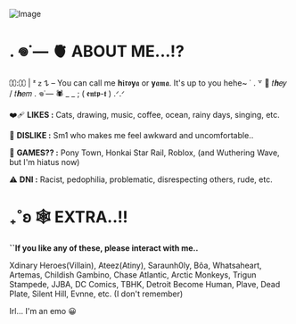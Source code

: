 ![Image](https://github.com/user-attachments/assets/49f71633-f2c2-47f8-8e6e-2346e7123df8)
# **. 𖦹˙— 🫀 ABOUT ME...!?**
⩇⩇:⩇⩇ | ᶻ 𝗓 𐰁 – You can call me 𝐡𝖎𝖗𝖔𝐲𝖆 or 𝐲𝖆𝖒𝖆. It's up to you hehe~
 ˙ . ꒷ 🎱  𝑡𝒉𝑒𝑦 / 𝑡𝒉𝑒𝑚  . 𖦹˙— 🕷 _ _ ; ( 𝖊𝖓𝖙𝖕-𝖙 ) .ᐟ.ᐟ
 
❤️‍🩹 **LIKES :** Cats, drawing, music, coffee, ocean, rainy days, singing, etc. 

💢 **DISLIKE :** Sm1 who makes me feel awkward and uncomfortable.. 

🎳 **GAMES?? :** Pony Town, Honkai Star Rail, Roblox, (and Wuthering Wave, but I'm hiatus now)

⚠️ **DNI :** Racist, pedophilia, problematic, disrespecting others, rude, etc. 

# **₊˚ʚ 🕸 EXTRA..!!**
**``If you like any of these, please interact with me..**

Xdinary Heroes(Villain), Ateez(Atiny), Saraunh0ly, Bôa, Whatsaheart, Artemas, Childish Gambino, 
Chase Atlantic, Arctic Monkeys, Trigun Stampede, JJBA, DC Comics, TBHK, Detroit Become Human, 
Plave, Dead Plate, Silent Hill, Evnne, etc. (I don't remember) 



Irl... I'm an emo 😀
